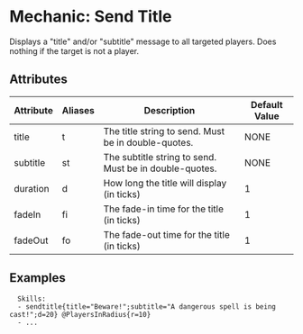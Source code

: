 Mechanic: Send Title
====================

Displays a "title" and/or "subtitle" message to all targeted players.
Does nothing if the target is not a player.

Attributes
----------

| Attribute | Aliases | Description                                            | Default Value |
|-----------|---------|--------------------------------------------------------|---------------|
| title     | t       | The title string to send. Must be in double-quotes.    | NONE          |
| subtitle  | st      | The subtitle string to send. Must be in double-quotes. | NONE          |
| duration  | d       | How long the title will display (in ticks)             | 1             |
| fadeIn    | fi      | The fade-in time for the title (in ticks)              | 1             |
| fadeOut   | fo      | The fade-out time for the title (in ticks)             | 1             |

  

Examples
--------

      Skills:
      - sendtitle{title="Beware!";subtitle="A dangerous spell is being cast!";d=20} @PlayersInRadius{r=10}
      - ...
